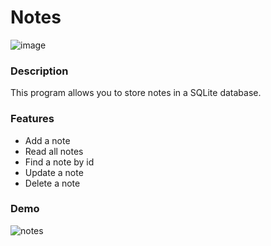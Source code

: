 # Notes

![image](https://github.com/user-attachments/assets/eed501dc-f8fa-4439-947d-a4b6bcb55bc5)


### Description
This program allows you to store notes in a SQLite database.

### Features

- Add a note
- Read all notes
- Find a note by id
- Update a note
- Delete a note

### Demo

![notes](https://github.com/user-attachments/assets/d88732ac-05a1-4151-abaf-0c1642a2d2e9)
